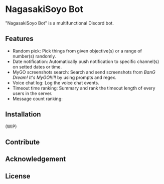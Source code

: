 # NagasakiSoyo Bot

"NagasakiSoyo Bot" is a multifunctional Discord bot.

## Features

- Random pick: Pick things from given objective(s) or a range of number(s) randomly.
- Date notification: Automatically push notification to specific channel(s) on setted dates or time.
- MyGO screenshots search: Search and send screenshots from *BanG Dream! It's MyGO\!\!\!\!\!* by using prompts and regex.
- Voice chat log: Log the voice chat events.
- Timeout time ranking: Summary and rank the timeout length of every users in the server.
- Message count ranking:

## Installation

(WIP)

## Contribute


## Acknowledgement


## License
